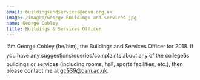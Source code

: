 ```yaml
---
email: buildingsandservices@ecsu.org.uk
image: /images/George Buildings and services.jpg
name: George Cobley
title: Buildings & Services Officer
---
```


Iâm George Cobley (he/him), the Buildings and Services Officer for 2018.
										If you have any suggestions/queries/complaints about any of the collegeâs buildings or services
										(including rooms, hall, sports facilities, etc.), then please contact me at gc539@cam.ac.uk.